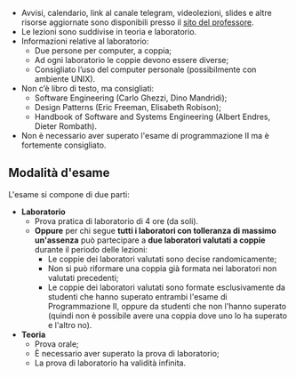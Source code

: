 - Avvisi, calendario, link al canale telegram, videolezioni, slides e altre risorse aggiornate sono disponibili presso il [sito del professore](https://bellettini.di.unimi.it/ingsw.html).
- Le lezioni sono suddivise in teoria e laboratorio.
- Informazioni relative al laboratorio:
    - Due persone per computer, a coppia;
    - Ad ogni laboratorio le coppie devono essere diverse;
    - Consigliato l’uso del computer personale (possibilmente con ambiente UNIX).
- Non c’è libro di testo, ma consigliati:
    - Software Engineering (Carlo Ghezzi, Dino Mandridi);
    - Design Patterns (Eric Freeman, Elisabeth Robison);
    - Handbook of Software and Systems Engineering (Albert Endres, Dieter Rombath).
- Non è necessario aver superato l'esame di programmazione II ma è fortemente consigliato.

## Modalità d'esame

L'esame si compone di due parti:
- **Laboratorio**
    - Prova pratica di laboratorio di 4 ore (da soli).
    - **Oppure** per chi segue **tutti i laboratori con tolleranza di massimo un'assenza** può partecipare a **due laboratori valutati a coppie** durante il periodo delle lezioni:
	    - Le coppie dei laboratori valutati sono decise randomicamente;
	    - Non si può riformare una coppia già formata nei laboratori non valutati precedenti;
	    - Le coppie dei laboratori valutati sono formate esclusivamente da studenti che hanno superato entrambi l'esame di Programmazione II, oppure da studenti che non l'hanno superato (quindi non è possibile avere una coppia dove uno lo ha superato e l'altro no).
- **Teoria**
    - Prova orale;
    - È necessario aver superato la prova di laboratorio;
    - La prova di laboratorio ha validità infinita.